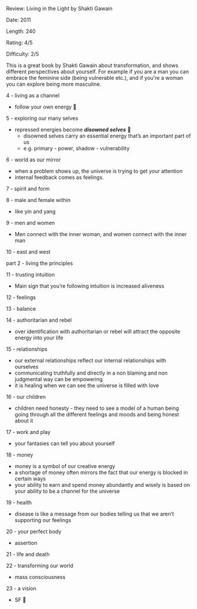 Review: Living in the Light by Shakti Gawain

Date: 2011

Length: 240

Rating: 4/5

Difficulty: 2/5

This is a great book by Shakti Gawain about transformation, and shows different perspectives about yourself. For example if you are a man you can embrace the feminine side (being vulnerable etc.), and if you're a woman you can explore being more masculine.

4 - living as a channel

- follow your own energy 🌟

5 - exploring our many selves

- repressed energies become ***************disowned selves*************** 👻
    - disowned selves carry an essential energy that’s an important part of us
    - e.g. primary - power, shadow - vulnerability

6 - world as our mirror

- when a problem shows up, the universe is trying to get your attention
- internal feedback comes as feelings.

7 - spirit and form

8 - male and female within

- like yin and yang

9 - men and women

- Men connect with the inner woman, and women connect with the inner man

10 - east and west

part 2 - living the principles

11 - trusting intuition

- Main sign that you’re following intuition is increased aliveness

12 - feelings

13 - balance

14 - authoritarian and rebel

- over identification with authoritarian or rebel will attract the opposite energy into your life

15 - relationships

- our external relationships reflect our internal relationships with ourselves
- communicating truthfully and directly in a non blaming and non judgmental way can be empowering
- it is healing when we can see the universe is filled with love

16 - our children

- children need honesty - they need to see a model of a human being going through all the different feelings and moods and being honest about it

17 - work and play

- your fantasies can tell you about yourself

18 - money

- money is a symbol of our creative energy
- a shortage of money often mirrors the fact that our energy is blocked in certain ways
- your ability to earn and spend money abundantly and wisely is based on your ability to be a channel for the universe

19 - health

- disease is like a message from our bodies telling us that we aren’t supporting our feelings

20 - your perfect body

- assertion

21 - life and death

22 - transforming our world

- mass consciousness

23 - a vision

- SF 🌁
